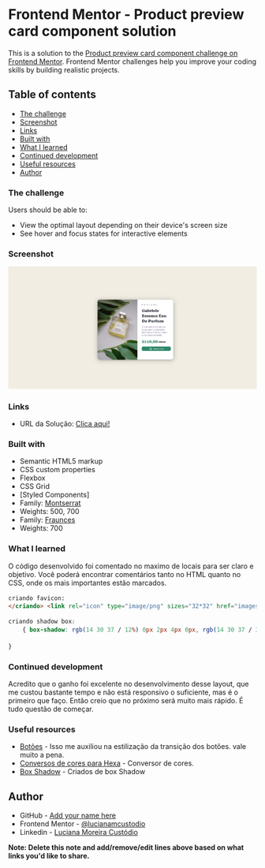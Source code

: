 # Frontend Mentor - Product preview card component solution

This is a solution to the [Product preview card component challenge on Frontend Mentor](https://www.frontendmentor.io/challenges/product-preview-card-component-GO7UmttRfa). Frontend Mentor challenges help you improve your coding skills by building realistic projects. 

## Table of contents

  - [The challenge](#the-challenge)
  - [Screenshot](#screenshot)
  - [Links](#links)
  - [Built with](#built-with)
  - [What I learned](#what-i-learned)
  - [Continued development](#continued-development)
  - [Useful resources](#useful-resources)
- [Author](#author)

### The challenge

Users should be able to:

- View the optimal layout depending on their device's screen size
- See hover and focus states for interactive elements

### Screenshot

![Design preview for the Product preview card component coding challenge](./screenshot.png)


### Links

- URL da Solução: [Clica aqui!](https://lucianamcustodio.github.io/FEMProductPreviewCard/)

### Built with

- Semantic HTML5 markup
- CSS custom properties
- Flexbox
- CSS Grid
- [Styled Components]
- Family: [Montserrat](https://fonts.google.com/specimen/Montserrat)
- Weights: 500, 700
- Family: [Fraunces](https://fonts.google.com/specimen/Fraunces)
- Weights: 700



### What I learned

O código desenvolvido foi comentado no maximo de locais para ser claro e objetivo.
Você poderá encontrar comentários tanto no HTML quanto no CSS, onde os mais importantes estão marcados.

```html
criando favicon:
</criando> <link rel="icon" type="image/png" sizes="32*32" href="images/favicon-32x32.png">
```
```css
criando shadow box:
    { box-shadow: rgb(14 30 37 / 12%) 0px 2px 4px 0px, rgb(14 30 37 / 32%) 0px 2px 16px 0px;
 
}
```

### Continued development
Acredito que o ganho foi excelente no desenvolvimento desse layout, que me custou bastante tempo e não está responsivo o suficiente, mas é o primeiro que faço.
Então creio que no próximo será muito mais rápido.
É tudo questão de começar.

### Useful resources

- [Botões](https://www.w3bai.com/pt/css/css3_buttons.html#gsc.tab=0) - Isso me auxiliou na estilização da transição dos botões. vale muito a pena.
- [Conversos de cores para Hexa](https://convertingcolors.com/hsl-color-158_10_40.html) - Conversor de cores.
- [Box Shadow](https://codepen.io/sdthornton/pen/wBZdXq) - Criados de box Shadow

## Author

- GitHub - [Add your name here](https://github.com/Lucianamcustodio)
- Frontend Mentor - [@lucianamcustodio](https://www.frontendmentor.io/profile/yourusername)
- Linkedin - [Luciana Moreira Custódio](https://www.linkedin.com/in/lucianamcustodio/)

**Note: Delete this note and add/remove/edit lines above based on what links you'd like to share.**
